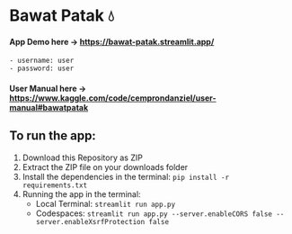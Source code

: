 # Bawat Patak 💧

#### App Demo here -> https://bawat-patak.streamlit.app/
    - username: user
    - password: user

#### User Manual here -> https://www.kaggle.com/code/cemprondanziel/user-manual#bawatpatak

## To run the app:
1. Download this Repository as ZIP
2. Extract the ZIP file on your downloads folder
3. Install the dependencies in the terminal: `pip install -r requirements.txt`
4. Running the app in the terminal:
    - Local Terminal: `streamlit run app.py`
    - Codespaces: `streamlit run app.py --server.enableCORS false --server.enableXsrfProtection false`
